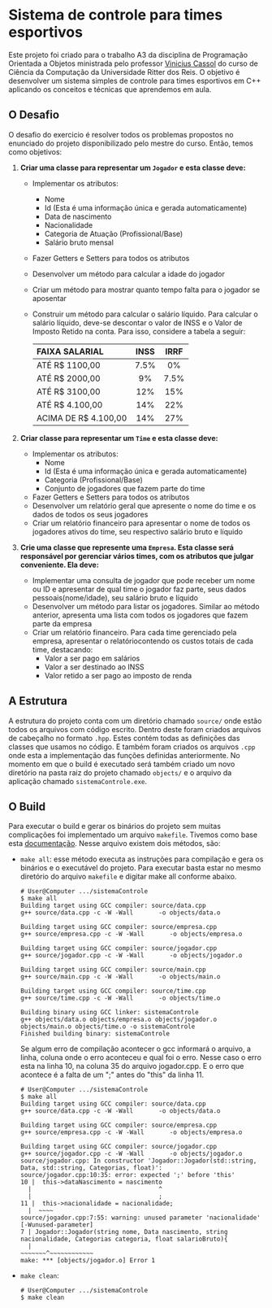 # Sistema de controle para times esportivos
Este projeto foi criado para o trabalho A3 da disciplina de Programação Orientada a Objetos ministrada pelo professor [Vinicius Cassol](https://github.com/vinicassol) do curso de Ciência da Computação da Universidade Ritter dos Reis. O objetivo é desenvolver um sistema simples de controle para times esportivos em C++ aplicando os conceitos e técnicas que aprendemos em aula.

## O Desafio
O desafio do exercicio é resolver todos os problemas propostos no enunciado do projeto disponibilizado pelo mestre do curso. Então, temos como objetivos:
1. **Criar uma classe para representar um `Jogador` e esta classe deve:**
	- Implementar os atributos:
		- Nome
		- Id (Esta é uma informação única e gerada automaticamente)
		- Data de nascimento
		- Nacionalidade
		- Categoria de Atuação (Profissional/Base)
		- Salário bruto mensal
	- Fazer Getters e Setters para todos os atributos
	- Desenvolver um método para calcular a idade do jogador
	- Criar um método para mostrar quanto tempo falta para o jogador se aposentar
	- Construir um método para calcular o salário líquido. Para calcular o salário líquido, deve-se descontar o valor de INSS e o Valor de Imposto Retido na conta. Para isso, considere a tabela a seguir:
   

		|   FAIXA SALARIAL     |  INSS  | IRRF  |
		| :---                 |  :---: | :---: |
		| ATÉ R$ 1100,00       |   7.5% |   0%  |
		| ATÉ R$ 2000,00       |     9% | 7.5%  |
		| ATÉ R$ 3100,00       |    12% |  15%  |
		| ATÉ R$ 4.100,00      |    14% |  22%  |
		| ACIMA DE R$ 4.100,00 |    14% |  27%  |


2. **Criar classe para representar um `Time`  e esta classe deve:**
	- Implementar os atributos:
		- Nome
		- Id (Esta é uma informação única e gerada automaticamente)
		- Categoria (Profissional/Base)
		- Conjunto de jogadores que fazem parte do time
	- Fazer Getters e Setters para todos os atributos
	- Desenvolver um relatório geral que apresente o nome do time e os dados de todos os seus jogadores
	- Criar um relatório financeiro para apresentar o nome de todos os jogadores ativos do time, seu respectivo salário bruto e líquido


3. **Crie uma classe que represente uma `Empresa`. Esta classe será responsável por gerenciar vários times, com os atributos que julgar conveniente. Ela deve:**
	- Implementar uma consulta de jogador que pode receber um nome ou ID e apresentar de qual time o jogador faz parte, seus dados pessoais(nome/idade), seu salário bruto e líquido
	- Desenvolver um método para listar os jogadores. Similar ao método anterior, apresenta uma lista com todos os jogadores que fazem parte da empresa
	- Criar um relatório financeiro. Para cada time gerenciado pela empresa, apresentar o relatóriocontendo os custos totais de cada time, destacando:
		- Valor a ser pago em salários
		- Valor a ser destinado ao INSS
		- Valor retido a ser pago ao imposto de renda

## A Estrutura
A estrutura do projeto conta com um diretório chamado `source/` onde estão todos os arquivos com código escrito. Dentro deste foram criados arquivos de cabeçalho no formato `.hpp`. Estes contém todas as definições das classes que usamos no código. E também foram criados os arquivos `.cpp` onde esta a implementação das funções definidas anteriormente. No momento em que o build é executado será também criado um novo diretório na pasta raiz do projeto chamado `objects/` e o arquivo da aplicação chamado `sistemaControle.exe`.

## O Build
Para executar o build e gerar os binários do projeto sem muitas complicações foi implementado um arquivo `makefile`. Tivemos como base esta [documentação](https://www.gnu.org/software/make/manual/make.html). Nesse arquivo existem dois métodos, são:
- `make all`: esse método executa as instruções para compilação e gera os binários e o executável do projeto. Para executar basta estar no mesmo diretório do arquivo `makefile` e digitar make all conforme abaixo. 

	```Shell
	# User@Computer .../sistemaControle
	$ make all
	Building target using GCC compiler: source/data.cpp
	g++ source/data.cpp -c -W -Wall       -o objects/data.o	

	Building target using GCC compiler: source/empresa.cpp
	g++ source/empresa.cpp -c -W -Wall       -o objects/empresa.o

	Building target using GCC compiler: source/jogador.cpp
	g++ source/jogador.cpp -c -W -Wall       -o objects/jogador.o

	Building target using GCC compiler: source/main.cpp
	g++ source/main.cpp -c -W -Wall       -o objects/main.o

	Building target using GCC compiler: source/time.cpp
	g++ source/time.cpp -c -W -Wall       -o objects/time.o

	Building binary using GCC linker: sistemaControle
	g++ objects/data.o objects/empresa.o objects/jogador.o objects/main.o objects/time.o -o sistemaControle
	Finished building binary: sistemaControle
	```


	Se algum erro de compilação acontecer o gcc informará o arquivo, a linha, coluna onde o erro aconteceu e qual foi o erro. Nesse caso o erro esta na linha 10, na coluna 35 do arquivo jogador.cpp. E o erro que acontece é a falta de um ";" antes do "this" da linha 11.

	```Shell
	# User@Computer .../sistemaControle
	$ make all
	Building target using GCC compiler: source/data.cpp
	g++ source/data.cpp -c -W -Wall       -o objects/data.o

	Building target using GCC compiler: source/empresa.cpp
	g++ source/empresa.cpp -c -W -Wall       -o objects/empresa.o

	Building target using GCC compiler: source/jogador.cpp
	g++ source/jogador.cpp -c -W -Wall       -o objects/jogador.o
	source/jogador.cpp: In constructor 'Jogador::Jogador(std::string, Data, std::string, Categorias, float)':
	source/jogador.cpp:10:35: error: expected ';' before 'this'
	10 |  this->dataNascimento = nascimento
	  |                                   ^
	  |                                   ;
	11 |  this->nacionalidade = nacionalidade;
	  |  ~~~~
	source/jogador.cpp:7:55: warning: unused parameter 'nacionalidade' [-Wunused-parameter]
	7 | Jogador::Jogador(string nome, Data nascimento, string nacionalidade, Categorias categoria, float salarioBruto){
	  |                                                ~~~~~~~^~~~~~~~~~~~~
	make: *** [objects/jogador.o] Error 1
	```


- `make clean`:

	```Shell
	# User@Computer .../sistemaControle
	$ make clean

	```